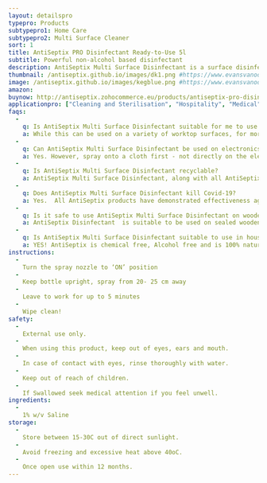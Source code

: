 ```yaml
---
layout: detailspro
typepro: Products
subtypepro1: Home Care
subtypepro2: Multi Surface Cleaner
sort: 1
title: AntiSeptix PRO Disinfectant Ready-to-Use 5l
subtitle: Powerful non-alcohol based disinfectant
description: AntiSeptix Multi Surface Disinfectant is a surface disinfectant spray that kills 99.9% of bacteria, fungus and viruses, including E.coli, salmonella, coronavirus, poliovirus, norovirus and flu. AntiSeptix Multi Surface Disinfectant is a chemical free, ZERO alcohol, non-toxic, fragrance-free disinfectant that has odour eliminating properties, as well as being harmless to the skin.
thumbnail: /antiseptix.github.io/images/dk1.png #https://www.evansvanodine.co.uk/assets/Beerline-5lt-A005EEV2.png
image: /antiseptix.github.io/images/kegblue.png #https://www.evansvanodine.co.uk/assets/Beerline-5lt-A005EEV2.png
amazon: 
buynow: http://antiseptix.zohocommerce.eu/products/antiseptix-pro-disinfectant-ready-to-use-5l/354940000000048172
applicationpro: ["Cleaning and Sterilisation", "Hospitality", "Medical", "Automotive","Public Transportation", "Logistics", "Deodorising", "Water Treatment", "Sports", "Laundry and Surface Cleaners", "Swimming Pools", "Pharmaceuticals", "Oil & Gas", "Hot and Chilled Water Systems"]
faqs:
  -
    q: Is AntiSeptix Multi Surface Disinfectant suitable for me to use on my worktop?
    a: While this can be used on a variety of worktop surfaces, for more detail, refer to the product use on the product label on the bottle.
  -
    q: Can AntiSeptix Multi Surface Disinfectant be used on electronics?
    a: Yes. However, spray onto a cloth first - not directly on the electronic device - before wiping.
  -
    q: Is AntiSeptix Multi Surface Disinfectant recyclable?
    a: AntiSeptix Multi Surface Disinfectant, along with all AntiSeptix products are recyclable. We urge our customers to tear off the label of the AntiSeptix Multi Surface Disinfectant  bottle using the perforated peal. All components can we be recycled. A thank you in advanced for helping us recycle and save the environment.
  -
    q: Does AntiSeptix Multi Surface Disinfectant kill Covid-19? 
    a: Yes.  All AntiSeptix products have demonstrated effectiveness against the Covid-19 virus (SARS-CoV-2) when used in accordance with the directions for use. 
  -
    q: Is it safe to use AntiSeptix Multi Surface Disinfectant on wooden floors? 
    a: AntiSeptix Disinfectant  is suitable to be used on sealed wooden floors, Tiles, Hardwood, Laminated flooring, Concrete and Hard Floors.
  -
    q: Is AntiSeptix Multi Surface Disinfectant suitable to use in households with children and pets?
    a: YES! AntiSeptix is chemical free, Alcohol free and is 100% natural as well and being non- toxic. Please ensure the product remains out of a child’s reach.
instructions:
  -
    Turn the spray nozzle to ‘ON’ position
  -
    Keep bottle upright, spray from 20- 25 cm away
  -
    Leave to work for up to 5 minutes
  -
    Wipe clean!
safety:
  -
    External use only.
  - 
    When using this product, keep out of eyes, ears and mouth.
  -
    In case of contact with eyes, rinse thoroughly with water.
  - 
    Keep out of reach of children.
  - 
    If Swallowed seek medical attention if you feel unwell.
ingredients:
  -
    1% w/v Saline
storage:
  -
    Store between 15-30C out of direct sunlight.
  -
    Avoid freezing and excessive heat above 40oC.
  -
    Once open use within 12 months.
---
```


